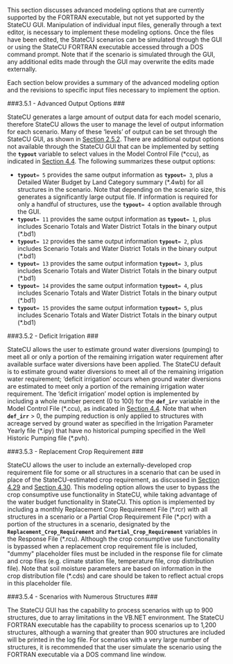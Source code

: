 This section discusses advanced modeling options that are currently supported by the FORTRAN
executable, but not yet supported by the StateCU GUI. Manipulation of individual input files, generally
through a text editor, is necessary to implement these modeling options. Once the files have been edited, the
StateCU scenarios can be simulated through the GUI or using the StateCU FORTRAN executable accessed
through a DOS command prompt. Note that if the scenario is simulated through the GUI, any additional
edits made through the GUI may overwrite the edits made externally.

Each section below provides a summary of the advanced modeling option and the revisions to specific input
files necessary to implement the option. 

###3.5.1 - Advanced Output Options ###

StateCU generates a large amount of output data for each model scenario, therefore StateCU allows
the user to manage the level of output information for each scenario. Many of these ‘levels’ of
output can be set through the StateCU GUI, as shown in [Section 2.5.2](../GUI/25.md). There are additional output
options not available through the StateCU GUI that can be implemented by setting the __`typout`__
variable to select values in the Model Control File (\*ccu), as indicated in [Section 4.4](../InputDescription/44.md). The
following summarizes these output options:

* __`typout`__`= 5` provides the same output information as __`typout`__`= 3`, plus a Detailed Water
Budget by Land Category summary (\*.4wb) for all structures in the scenario. Note that
depending on the scenario size, this generates a significantly large output file. If
information is required for only a handful of structures, use the __`typout`__`= 4` option available
through the GUI.
* __`typout`__`= 11` provides the same output information as __`typout`__`= 1`, plus includes Scenario
Totals and Water District Totals in the binary output (\*.bd1)
* __`typout`__`= 12` provides the same output information __`typout`__`= 2`, plus includes Scenario Totals
and Water District Totals in the binary output (\*.bd1)
* __`typout`__`= 13` provides the same output information __`typout`__`= 3`, plus includes Scenario Totals
and Water District Totals in the binary output (\*.bd1)
* __`typout`__`= 14` provides the same output information __`typout`__`= 4`, plus includes Scenario Totals
and Water District Totals in the binary output (\*.bd1)
* __`typout`__`= 15` provides the same output information __`typout`__`= 5`, plus includes Scenario Totals
and Water District Totals in the binary output (\*.bd1) 

###3.5.2 - Deficit Irrigation ###

StateCU allows the user to estimate ground water diversions (pumping) to meet all or only a
portion of the remaining irrigation water requirement after available surface water diversions have 
been applied. The StateCU default is to estimate ground water diversions to meet all of the
remaining irrigation water requirement; ‘deficit irrigation’ occurs when ground water diversions are
estimated to meet only a portion of the remaining irrigation water requirement. The ‘deficit
irrigation’ model option is implemented by including a whole number percent (0 to 100) for the
__`def_irr`__ variable in the Model Control File (\*.ccu), as indicated in [Section 4.4](../InputDescription/44.md). Note that when
__`def_irr`__ > 0, the pumping reduction is only applied to structures with acreage served by ground
water as specified in the Irrigation Parameter Yearly file (\*.ipy) that have no historical pumping
specified in the Well Historic Pumping file (\*.pvh). 

###3.5.3 - Replacement Crop Requirement ###

StateCU allows the user to include an externally-developed crop requirement file for some or all
structures in a scenario that can be used in place of the StateCU-estimated crop requirement, as
discussed in [Section 4.29](../InputDescription/429.md) and [Section 4.30](../InputDescription/430.md). This modeling option allows the user to bypass the crop
consumptive use functionality in StateCU, while taking advantage of the water budget functionality
in StateCU. This option is implemented by including a monthly Replacement Crop Requirement
File (\*.rcr) with all structures in a scenario or a Partial Crop Requirement File (\*.pcr) with a
portion of the structures in a scenario, designated by the __`Replacement_Crop_Requirement`__ and
__`Partial_Crop_Requirement`__ variables in the Response File (\*.rcu). Although the crop
consumptive use functionality is bypassed when a replacement crop requirement file is included,
"dummy" placeholder files must be included in the response file for climate and crop files (e.g.
climate station file, temperature file, crop distribution file). Note that soil moisture parameters are
based on information in the crop distribution file (\*.cds) and care should be taken to reflect actual
crops in this placeholder file. 

###3.5.4 - Scenarios with Numerous Structures ###

The StateCU GUI has the capability to process scenarios with up to 900 structures, due to array
limitations in the VB.NET environment. The StateCU FORTRAN executable has the capability to
process scenarios up to 1,200 structures, although a warning that greater than 900 structures are
included will be printed in the log file. For scenarios with a very large number of structures, it is
recommended that the user simulate the scenario using the FORTRAN executable via a DOS
command line window. 